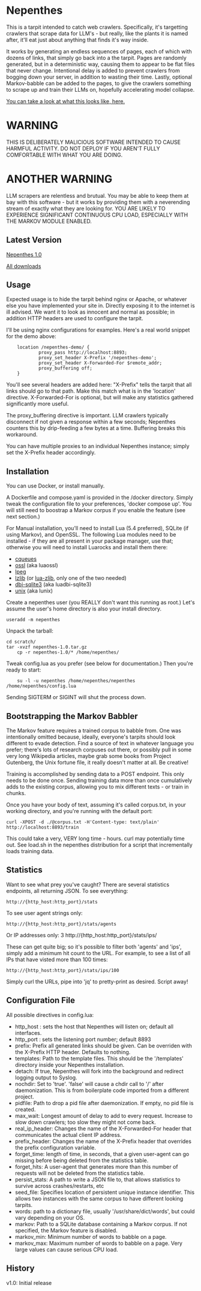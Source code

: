 Nepenthes
=========

This is a tarpit intended to catch web crawlers. Specifically, it's targetting crawlers that scrape data
for LLM's - but really, like the plants it is named after, it'll eat just about anything that finds it's
way inside.

It works by generating an endless sequences of pages, each of which with dozens of links, that simply go
back into a the tarpit. Pages are randomly generated, but in a deterministic way, causing them to appear
to be flat files that never change. Intentional delay is added to prevent crawlers from bogging down your
server, in addition to wasting their time. Lastly, optional Markov-babble can be added to the pages, to
give the crawlers something to scrape up and train their LLMs on, hopefully accelerating model collapse.

[You can take a look at what this looks like, here.](https://zadzmo.org/nepenthes-demo)

WARNING
=======

THIS IS DELIBERATELY MALICIOUS SOFTWARE INTENDED TO CAUSE HARMFUL ACTIVITY.
DO NOT DEPLOY IF YOU AREN'T FULLY COMFORTABLE WITH WHAT YOU ARE DOING.

ANOTHER WARNING
===============

LLM scrapers are relentless and brutual. You may be able to keep them at bay
with this software - but it works by providing them with a neverending stream
of exactly what they are looking for. YOU ARE LIKELY TO EXPERIENCE SIGNIFICANT
CONTINUOUS CPU LOAD, ESPECIALLY WITH THE MARKOV MODULE ENABLED.


Latest Version
--------------

[Nepenthes 1.0](https://zadzmo.org/code/nepenthes/downloads/nepenthes-1.0.tar.gz)

[All downloads](https://zadzmo.org/code/nepenthes/downloads/)


Usage
-----

Expected usage is to hide the tarpit behind nginx or Apache, or whatever else you have implemented your
site in. Directly exposing it to the internet is ill advised. We want it to look as innocent and normal
as possible; in addition HTTP headers are used to configure the tarpit.

I'll be using nginx configurations for examples. Here's a real world snippet for the demo above:


        location /nepenthes-demo/ {
                proxy_pass http://localhost:8893;
                proxy_set_header X-Prefix '/nepenthes-demo';
                proxy_set_header X-Forwarded-For $remote_addr;
                proxy_buffering off;
        }


You'll see several headers are added here: "X-Prefix" tells the tarpit that all links should go to that
path. Make this match what is in the 'location' directive. X-Forwarded-For is optional, but will make any
statistics gathered significantly more useful.

The proxy_buffering directive is important. LLM crawlers typically disconnect if not given a response within
a few seconds; Nepenthes counters this by drip-feeding a few bytes at a time. Buffering breaks this workaround.

You can have multiple proxies to an individual Nepenthes instance; simply set the X-Prefix header accordingly.


Installation
------------

You can use Docker, or install manually.

A Dockerfile and compose.yaml is provided in the /docker directory. Simply tweak the configuration file to
your preferences, 'docker compose up'. You will still need to boostrap a Markov corpus if you enable the
feature (see next section.)

For Manual installation, you'll need to install Lua (5.4 preferred), SQLite (if using Markov), and OpenSSL.
The following Lua modules need to be installed - if they are all present in your package manager, use that;
otherwise you will need to install Luarocks and install them there:

 - [cqueues](https://luarocks.org/modules/daurnimator/cqueues)
 - [ossl](https://luarocks.org/modules/daurnimator/luaossl) (aka luaossl)
 - [lpeg](https://luarocks.org/modules/gvvaughan/lpeg)
 - [lzlib](https://luarocks.org/modules/hisham/lzlib) 
   (or [lua-zlib](https://luarocks.org/modules/brimworks/lua-zlib), only one of the two needed)
 - [dbi-sqlite3](https://luarocks.org/modules/sparked435/luadbi-sqlite3) (aka luadbi-sqlite3)
 - [unix](https://luarocks.org/modules/daurnimator/lunix) (aka lunix)

Create a nepenthes user (you REALLY don't want this running as root.) Let's assume the user's home
directory is also your install directory.

	useradd -m nepenthes

Unpack the tarball:

	cd scratch/
	tar -xvzf nepenthes-1.0.tar.gz
        cp -r nepenthes-1.0/* /home/nepenthes/

Tweak config.lua as you prefer (see below for documentation.) Then you're
ready to start:

        su -l -u nepenthes /home/nepenthes/nepenthes /home/nepenthes/config.lua

Sending SIGTERM or SIGINT will shut the process down.


Bootstrapping the Markov Babbler
--------------------------------

The Markov feature requires a trained corpus to babble from. One was intentionally omitted because, ideally,
everyone's tarpits should look different to evade detection. Find a source of text in whatever language you
prefer; there's lots of research corpuses out there, or possibly pull in some very long Wikipedia articles,
maybe grab some books from Project Gutenberg, the Unix fortune file, it really doesn't matter at all. Be creative!

Training is accomplished by sending data to a POST endpoint. This only needs to be done once. Sending training
data more than once cumulatively adds to the existing corpus, allowing you to mix different texts - or train in
chunks.

Once you have your body of text, assuming it's called corpus.txt, in your working directory, and you're running
with the default port:

	curl -XPOST -d ./@corpus.txt -H'Content-type: text/plain' http://localhost:8893/train

This could take a very, VERY long time - hours. curl may potentially time out. See load.sh in the nepenthes
distribution for a script that incrementally loads training data.


Statistics
----------

Want to see what prey you've caught? There are several statistics endpoints, all returning JSON. To see everything:

	http://{http_host:http_port}/stats

To see user agent strings only:

	http://{http_host:http_port}/stats/agents

Or IP addresses only:
3
	http://{http_host:http_port}/stats/ips/

These can get quite big; so it's possible to filter both 'agents' and 'ips', simply add a minimum hit count to the
URL. For example, to see a list of all IPs that have visted more than 100 times:

	http://{http_host:http_port}/stats/ips/100

Simply curl the URLs, pipe into 'jq' to pretty-print as desired. Script away!


Configuration File
------------------

All possible directives in config.lua:

 - http_host : sets the host that Nepenthes will listen on; default all interfaces.
 - http_port : sets the listening port number; default 8893
 - prefix: Prefix all generated links should be given. Can be overriden with the X-Prefix HTTP header. Defaults to nothing.
 - templates: Path to the template files. This should be the '/templates' directory inside your Nepenthes installation.
 - detach: If true, Nepenthes will fork into the background and redirect logging output to Syslog.
 - nochdir: Set to 'true'. 'false' will cause a chdir call to '/' after daemonization. This is from boilerplate code imported from a different project.
 - pidfile: Path to drop a pid file after daemonization. If empty, no pid file is created.
 - max_wait: Longest amount of delay to add to every request. Increase to slow down crawlers; too slow they might not come back.
 - real_ip_header: Changes the name of the X-Forwarded-For header that communicates the actual client IP address.
 - prefix_header: Changes the name of the X-Prefix header that overrides the prefix configuration variable.
 - forget_time: length of time, in seconds, that a given user-agent can go missing before being deleted from the statistics table.
 - forget_hits: A user-agent that generates more than this number of requests will not be deleted from the statistics table.
 - persist_stats: A path to write a JSON file to, that allows statistics to survive across crashes/restarts, etc
 - seed_file: Specifies location of persistent unique instance identifier. This allows two instances with the same corpus to have different looking tarpits.
 - words: path to a dictionary file, usually '/usr/share/dict/words', but could vary depending on your OS.
 - markov: Path to a SQLite database containing a Markov corpus. If not specified, the Markov feature is disabled.
 - markov_min: Minimum number of words to babble on a page.
 - markov_max: Maximum number of words to babble on a page. Very large values can cause serious CPU load.


History
-------

v1.0: Initial release
